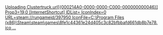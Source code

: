 [Uploading Clustertruck.url[{000214A0-0000-0000-C000-000000000046}]
Prop3=19,0
[InternetShortcut]
IDList=
IconIndex=0
URL=steam://rungameid/397950
IconFile=C:\Program Files (x86)\Steam\steam\games\8fe1c44361e24d405c3c82bfbbafd661db8b7e78.ico
…]()
